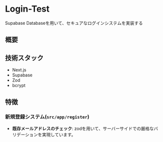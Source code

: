 # Login-Test
Supabase Databaseを用いて、セキュアなログインシステムを実装する

## 概要

## 技術スタック
- Next.js
- Supabase
- Zod
- bcrypt

## 特徴

### 新規登録システム(`src/app/register`)
- **既存メールアドレスのチェック**: 
zodを用いて、サーバーサイドでの厳格なバリデーションを実現しています。
